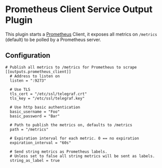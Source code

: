 # Prometheus Client Service Output Plugin

This plugin starts a [Prometheus](https://prometheus.io/) Client, it exposes all metrics on `/metrics` (default) to be polled by a Prometheus server.

## Configuration

```
# Publish all metrics to /metrics for Prometheus to scrape
[[outputs.prometheus_client]]
  # Address to listen on
  listen = ":9273"

  # Use TLS
  tls_cert = "/etc/ssl/telegraf.crt"
  tls_key = "/etc/ssl/telegraf.key"

  # Use http basic authentication
  basic_username = "Foo"
  basic_password = "Bar"

  # Path to publish the metrics on, defaults to /metrics
  path = "/metrics"   

  # Expiration interval for each metric. 0 == no expiration
  expiration_interval = "60s"

  # Send string metrics as Prometheus labels.
  # Unless set to false all string metrics will be sent as labels.
  string_as_label = true
```
